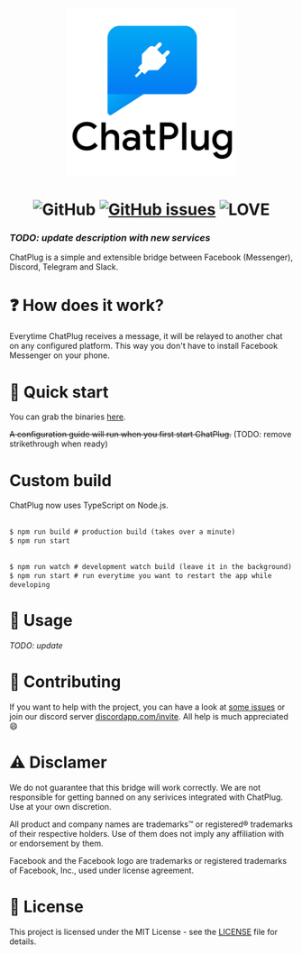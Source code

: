 <p align="center">
  <h1 align="center">
    <img src="./chatplug.v2-text.svg" width="300px" alt="Chat Plug"/><br/><br/>
     <img src="https://img.shields.io/github/license/feelfreelinux/ChatPlug.svg?style=for-the-badge" alt="GitHub"/>
     <a href="https://github.com/feelfreelinux/ChatPlug/issues"><img src="https://img.shields.io/github/issues/feelfreelinux/ChatPlug.svg?style=for-the-badge" alt="GitHub issues" /></a>
     <img src="https://img.shields.io/badge/Built%20with-%E2%9D%A4%20LOVE-red.svg?longCache=true&amp;style=for-the-badge" alt="LOVE" />
  </h1>
</p>


### *TODO: update description with new services*
ChatPlug is a simple and extensible bridge between Facebook (Messenger), Discord, Telegram and Slack.

# :question: How does it work?

Everytime ChatPlug receives a message, it will be relayed to another chat on any configured platform. This way you don't have to install Facebook Messenger on your phone.

# :electric_plug: Quick start

You can grab the binaries [here](https://github.com/feelfreelinux/ChatPlug/releases).


~~A configuration guide will run when you first start ChatPlug.~~ (TODO: remove strikethrough when ready)

# Custom build

ChatPlug now uses TypeScript on Node.js.



```

$ npm run build # production build (takes over a minute)
$ npm run start

```

```

$ npm run watch # development watch build (leave it in the background)
$ npm run start # run everytime you want to restart the app while developing

```

# :iphone: Usage

*TODO: update*

# :clap: Contributing
If you want to help with the project, you can have a look at [some issues](https://github.com/feelfreelinux/ChatPlug/issues) or join our discord server [discordapp.com/invite](https://discord.gg/xdWemhA). All help is much appreciated :smile:

# :warning: Disclamer

We do not guarantee that this bridge will work correctly. We are not responsible for getting banned on any serivices integrated with ChatPlug. Use at your own discretion.

All product and company names are trademarks™ or registered® trademarks of their respective holders. Use of them does not imply any affiliation with or endorsement by them.

Facebook and the Facebook logo are trademarks or registered trademarks of Facebook, Inc., used under license agreement.

# :scroll: License
This project is licensed under the MIT License - see the [LICENSE](LICENSE) file for details.
